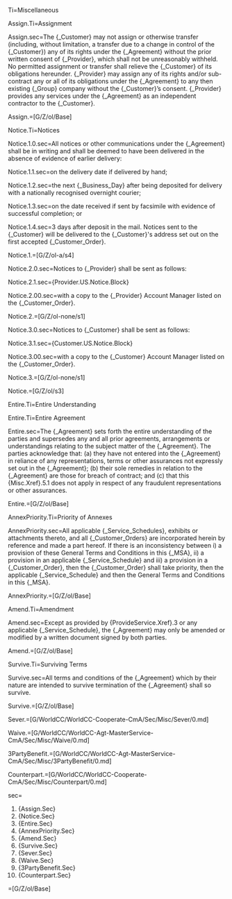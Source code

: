 Ti=Miscellaneous

Assign.Ti=Assignment

Assign.sec=The {_Customer} may not assign or otherwise transfer (including, without limitation, a transfer due to a change in control of the {_Customer}) any of its rights under the {_Agreement} without the prior written consent of {_Provider}, which shall not be unreasonably withheld. No permitted assignment or transfer shall relieve the {_Customer} of its obligations hereunder. {_Provider} may assign any of its rights and/or sub-contract any or all of its obligations under the {_Agreement} to any then existing {_Group} company without the {_Customer}’s consent. {_Provider} provides any services under the {_Agreement} as an independent contractor to the {_Customer}.

Assign.=[G/Z/ol/Base]

Notice.Ti=Notices

Notice.1.0.sec=All notices or other communications under the {_Agreement} shall be in writing and shall be deemed to have been delivered in the absence of evidence of earlier delivery:

Notice.1.1.sec=on the delivery date if delivered by hand;

Notice.1.2.sec=the next {_Business_Day} after being deposited for delivery with a nationally recognised overnight courier;

Notice.1.3.sec=on the date received if sent by facsimile with evidence of successful completion; or

Notice.1.4.sec=3 days after deposit in the mail. Notices sent to the {_Customer} will be delivered to the {_Customer}'s address set out on the first accepted {_Customer_Order}.

Notice.1.=[G/Z/ol-a/s4]

Notice.2.0.sec=Notices to {_Provider} shall be sent as follows:

Notice.2.1.sec={Provider.US.Notice.Block}

Notice.2.00.sec=with a copy to the {_Provider} Account Manager listed on the {_Customer_Order}.

Notice.2.=[G/Z/ol-none/s1]

Notice.3.0.sec=Notices to {_Customer} shall be sent as follows:

Notice.3.1.sec={Customer.US.Notice.Block}

Notice.3.00.sec=with a copy to the {_Customer} Account Manager listed on the {_Customer_Order}.

Notice.3.=[G/Z/ol-none/s1]

Notice.=[G/Z/ol/s3]

Entire.Ti=Entire Understanding

Entire.Ti=Entire Agreement

Entire.sec=The {_Agreement} sets forth the entire understanding of the parties and supersedes any and all prior agreements, arrangements or understandings relating to the subject matter of the {_Agreement}. The parties acknowledge that: (a) they have not entered into the {_Agreement} in reliance of any representations, terms or other assurances not expressly set out in the {_Agreement}; (b) their sole remedies in relation to the {_Agreement} are those for breach of contract; and (c) that this {Misc.Xref}.5.1 does not apply in respect of any fraudulent representations or other assurances. 

Entire.=[G/Z/ol/Base]

AnnexPriority.Ti=Priority of Annexes

AnnexPriority.sec=All applicable {_Service_Schedules}, exhibits or attachments thereto, and all {_Customer_Orders} are incorporated herein by reference and made a part hereof.  If there is an inconsistency between i) a provision of these General Terms and Conditions in this {_MSA}, ii) a provision in an applicable {_Service_Schedule} and iii) a provision in a {_Customer_Order}, then the {_Customer_Order} shall take priority, then the applicable {_Service_Schedule} and then the General Terms and Conditions in this {_MSA}.

AnnexPriority.=[G/Z/ol/Base]

Amend.Ti=Amendment

Amend.sec=Except as provided by {ProvideService.Xref}.3 or any applicable {_Service_Schedule}, the {_Agreement} may only be amended or modified by a written document signed by both parties. 

Amend.=[G/Z/ol/Base]

Survive.Ti=Surviving Terms

Survive.sec=All terms and conditions of the {_Agreement} which by their nature are intended to survive termination of the {_Agreement} shall so survive.

Survive.=[G/Z/ol/Base]

Sever.=[G/WorldCC/WorldCC-Cooperate-CmA/Sec/Misc/Sever/0.md]


Waive.=[G/WorldCC/WorldCC-Agt-MasterService-CmA/Sec/Misc/Waive/0.md]

3PartyBenefit.=[G/WorldCC/WorldCC-Agt-MasterService-CmA/Sec/Misc/3PartyBenefit/0.md]

Counterpart.=[G/WorldCC/WorldCC-Cooperate-CmA/Sec/Misc/Counterpart/0.md]

sec=<ol class="secs-and"><li>{Assign.Sec}<li>{Notice.Sec}<li>{Entire.Sec}<li>{AnnexPriority.Sec}<li>{Amend.Sec}<li>{Survive.Sec}<li>{Sever.Sec}<li>{Waive.Sec}<li>{3PartyBenefit.Sec}<li>{Counterpart.Sec}</ol>

=[G/Z/ol/Base]
